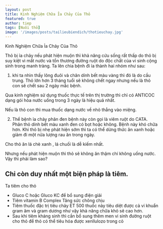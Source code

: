 ```yaml
---
layout: post
title: Kinh Nghiệm Chữa Ỉa Chảy Của Thỏ
featured: true
author: tiep
tags: [Nuôi thỏ]
image: '/images/posts/tailieubiendich/thotieuchay.jpg'
---
```




Kinh Nghiệm Chữa Ỉa Chảy Của Thỏ

Thỏ bị ỉa chảy nếu phát hiện muộn thì khả năng cứu sống rất thấp do thỏ bị suy kiệt vì mất nước và tổn thương đường ruột do độc chất của vi sinh cộng sinh trong manh tràng.
Ta lên chia bệnh đi ỉa thành hai nhóm như sau:

1) khi ta nhìn thấy lông đuôi và chân dính bết màu vàng thì đó là do cầu trung. Thỏ lớn hơn 3 tháng tuổi sẽ không chết ngay nhưng nếu là thỏ con sẽ chết sau 2 ngày mắc bệnh.

Qua kinh nghiệm sử dụng thuốc thực tế trên thị trường thì chỉ có ANTICOC dạng gói hòa nước uống trong 3 ngày là hiệu quả nhất.

Nếu là thỏ con thì mua thuốc dạng nước về nhỏ thẳng vào miệng.

2) Thể bệnh ỉa chảy phân đen bệnh này còn gọi là viêm ruột do CATA. Phân thỏ dính bết màu xanh đen có bọt hoặc không. Bệnh này khó chữa hơn. Khi thỏ bị nhẹ phát hiện sớm thì ta có thể dừng thức ăn xanh hoặc giảm đi một nửa lượng rau ăn trong ngày.

Cho thỏ ăn lá chè xanh , lá chuối là dễ kiếm nhất.

Nhưng nếu phát hiện muộn thì thỏ sẽ không ăn thậm chí không uống nước. Vậy thì phải làm sao?

## Chỉ còn duy nhất một biện pháp là tiêm.
Ta tiêm cho thỏ 

- Gluco C hoặc Gluco KC để bổ sung điện giải
- Tiêm vitamin B Complex Tăng sức chông chịu
- Tiêm thuốc đặc trị tiêu chảy ET 500 thuốc này tiêu diệt được cả vi khuẩn gram âm và gram dương như vậy khả năng chữa khỏ sẽ cao hơn.
- Sau khi tiêm kháng sinh thì cần bổ sung thêm men vi sinh đường ruột cho thỏ để thỏ có thể tiêu hóa được xenllulozo trong cỏ